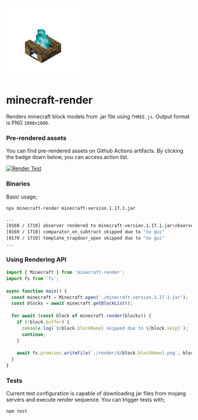 [![Rendered image](docs/soul_campfire_small.png)](docs/soul_campfire.png)

minecraft-render
=======================


Renders minecraft block models from .jar file using `THREE.js`. 
Output format is PNG `1000x1000`.


### Pre-rendered assets

You can find pre-rendered assets on Github Actions artifacts. By clicking the badge down below, you can access action list.

[![Render Test](https://github.com/co3moz/minecraft-render/actions/workflows/ci.yml/badge.svg)](https://github.com/co3moz/minecraft-render/actions/workflows/ci.yml)



### Binaries

Basic usage;

```sh
npx minecraft-render minecraft-version.1.17.1.jar 
```

```sh
...
[0168 / 1710] observer rendered to minecraft-version.1.17.1.jar\observer.png
[0169 / 1710] comparator_on_subtract skipped due to "no gui"
[0170 / 1710] template_trapdoor_open skipped due to "no gui"
...
```

### Using Rendering API

```ts
import { Minecraft } from 'minecraft-render';
import fs from 'fs';

async function main() {
  const minecraft = Minecraft.open('./minecraft-version.1.17.1.jar');
  const blocks = await minecraft.getBlockList();

  for await (const block of minecraft.render(blocks)) {
    if (!block.buffer) {
      console.log(`${block.blockName} skipped due to ${block.skip}`);
      continue;
    }

    await fs.promises.writeFile(`./render/${block.blockName}.png`, block.buffer);
  }
}
```


### Tests

Current test configuration is capable of downloading jar files from mojang servers and execute render sequence. You can trigger tests with;

```sh
npm test
```